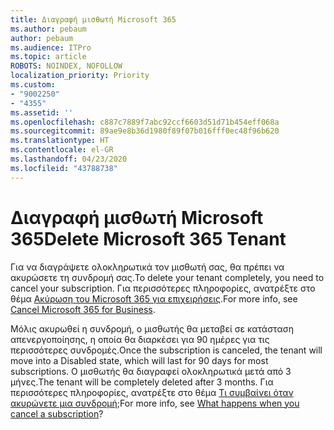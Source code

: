 ```yaml
---
title: Διαγραφή μισθωτή Microsoft 365
ms.author: pebaum
author: pebaum
ms.audience: ITPro
ms.topic: article
ROBOTS: NOINDEX, NOFOLLOW
localization_priority: Priority
ms.custom:
- "9002250"
- "4355"
ms.assetid: ''
ms.openlocfilehash: c887c7889f7abc92ccf6603d51d71b454eff068a
ms.sourcegitcommit: 89ae9e8b36d1980f89f07b016fff0ec48f96b620
ms.translationtype: HT
ms.contentlocale: el-GR
ms.lasthandoff: 04/23/2020
ms.locfileid: "43788738"
---
```

# <a name="delete-microsoft-365-tenant"></a><span data-ttu-id="9f0df-102">Διαγραφή μισθωτή Microsoft 365</span><span class="sxs-lookup"><span data-stu-id="9f0df-102">Delete Microsoft 365 Tenant</span></span>

<span data-ttu-id="9f0df-103">Για να διαγράψετε ολοκληρωτικά τον μισθωτή σας, θα πρέπει να ακυρώσετε τη συνδρομή σας.</span><span class="sxs-lookup"><span data-stu-id="9f0df-103">To delete your tenant completely, you need to cancel your subscription.</span></span> <span data-ttu-id="9f0df-104">Για περισσότερες πληροφορίες, ανατρέξτε στο θέμα [Ακύρωση του Microsoft 365 για επιχειρήσεις](https://docs.microsoft.com/microsoft-365/commerce/subscriptions/cancel-your-subscription?view=o365-worldwide).</span><span class="sxs-lookup"><span data-stu-id="9f0df-104">For more info, see [Cancel Microsoft 365 for Business](https://docs.microsoft.com/microsoft-365/commerce/subscriptions/cancel-your-subscription?view=o365-worldwide).</span></span> 
 
<span data-ttu-id="9f0df-105">Μόλις ακυρωθεί η συνδρομή, ο μισθωτής θα μεταβεί σε κατάσταση απενεργοποίησης, η οποία θα διαρκέσει για 90 ημέρες για τις περισσότερες συνδρομές.</span><span class="sxs-lookup"><span data-stu-id="9f0df-105">Once the subscription is canceled, the tenant will move into a Disabled state, which will last for 90 days for most subscriptions.</span></span> <span data-ttu-id="9f0df-106">Ο μισθωτής θα διαγραφεί ολοκληρωτικά μετά από 3 μήνες.</span><span class="sxs-lookup"><span data-stu-id="9f0df-106">The tenant will be completely deleted after 3 months.</span></span> <span data-ttu-id="9f0df-107">Για περισσότερες πληροφορίες, ανατρέξτε στο θέμα [Τι συμβαίνει όταν ακυρώνετε μια συνδρομή](https://docs.microsoft.com/microsoft-365/commerce/subscriptions/cancel-your-subscription?view=o365-worldwide#what-happens-when-you-cancel-a-subscription);</span><span class="sxs-lookup"><span data-stu-id="9f0df-107">For more info, see [What happens when you cancel a subscription](https://docs.microsoft.com/microsoft-365/commerce/subscriptions/cancel-your-subscription?view=o365-worldwide#what-happens-when-you-cancel-a-subscription)?</span></span>
